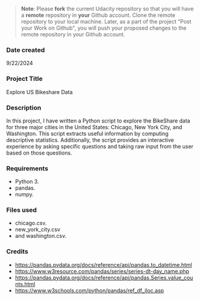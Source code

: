 >**Note**: Please **fork** the current Udacity repository so that you will have a **remote** repository in **your** Github account. Clone the remote repository to your local machine. Later, as a part of the project "Post your Work on Github", you will push your proposed changes to the remote repository in your Github account.

### Date created
9/22/2024

### Project Title
Explore US Bikeshare Data

### Description
In this project, I have written a Python script to explore the BikeShare data for three major cities in the United States: Chicago, New York City, and Washington. This script extracts useful information by computing descriptive statistics. Additionally, the script provides an interactive experience by asking specific questions and taking raw input from the user based on those questions.

### Requirements
* Python 3.
* pandas.
* numpy.


### Files used
* chicago.csv.
* new_york_city.csv
* and washington.csv.

### Credits
* https://pandas.pydata.org/docs/reference/api/pandas.to_datetime.html
* https://www.w3resource.com/pandas/series/series-dt-day_name.php
* https://pandas.pydata.org/docs/reference/api/pandas.Series.value_counts.html
* https://www.w3schools.com/python/pandas/ref_df_iloc.asp

